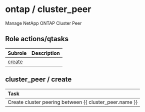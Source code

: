 # ontap / cluster_peer 
Manage NetApp ONTAP Cluster Peer  
  






## Role actions/qtasks

| Subrole | Description |
| :------ | :---------- |
| [create](#cluster_peer--create) |  |




## cluster_peer / create


| Task |
| :--- |
| Create cluster peering between {{ cluster_peer.name }} |




